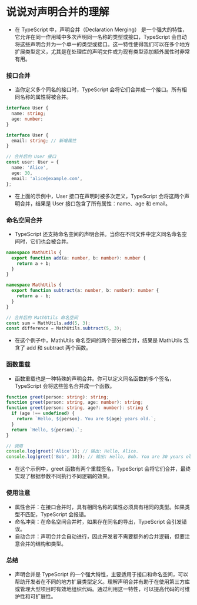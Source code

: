 # 说说对声明合并的理解

- 在 TypeScript 中，声明合并（Declaration Merging） 是一个强大的特性，它允许在同一作用域中多次声明同一名称的类型或接口，TypeScript 会自动将这些声明合并为一个单一的类型或接口。这一特性使得我们可以在多个地方扩展类型定义，尤其是在处理库的声明文件或为现有类型添加额外属性时非常有用。

### 接口合并

- 当你定义多个同名的接口时，TypeScript 会将它们合并成一个接口。所有相同名称的属性将被合并。

```ts
interface User {
  name: string;
  age: number;
}

interface User {
  email: string; // 新增属性
}

// 合并后的 User 接口
const user: User = {
  name: 'Alice',
  age: 30,
  email: 'alice@example.com',
};
```

- 在上面的示例中，User 接口在声明时被多次定义，TypeScript 会将这两个声明合并，结果是 User 接口包含了所有属性：name、age 和 email。

### 命名空间合并

- TypeScript 还支持命名空间的声明合并。当你在不同文件中定义同名命名空间时，它们也会被合并。

```ts
namespace MathUtils {
  export function add(a: number, b: number): number {
    return a + b;
  }
}

namespace MathUtils {
  export function subtract(a: number, b: number): number {
    return a - b;
  }
}

// 合并后的 MathUtils 命名空间
const sum = MathUtils.add(5, 3);
const difference = MathUtils.subtract(5, 3);
```

- 在这个例子中，MathUtils 命名空间的两个部分被合并，结果是 MathUtils 包含了 add 和 subtract 两个函数。

### 函数重载

- 函数重载也是一种特殊的声明合并。你可以定义同名函数的多个签名，TypeScript 会将这些签名合并成一个函数。

```ts
function greet(person: string): string;
function greet(person: string, age: number): string;
function greet(person: string, age?: number): string {
  if (age !== undefined) {
    return `Hello, ${person}. You are ${age} years old.`;
  }
  return `Hello, ${person}.`;
}

// 调用
console.log(greet('Alice')); // 输出: Hello, Alice.
console.log(greet('Bob', 30)); // 输出: Hello, Bob. You are 30 years old.
```

- 在这个示例中，greet 函数有两个重载签名，TypeScript 会将它们合并，最终实现了根据参数不同执行不同逻辑的效果。

### 使用注意

- 属性合并：在接口合并时，具有相同名称的属性必须具有相同的类型。如果类型不匹配，TypeScript 会报错。
- 命名冲突：在命名空间合并时，如果存在同名的导出，TypeScript 会引发错误。
- 自动合并：声明合并会自动进行，因此开发者不需要额外的合并逻辑，但要注意合并的结构和类型。

### 总结

- 声明合并是 TypeScript 的一个强大特性，主要适用于接口和命名空间，可以帮助开发者在不同的地方扩展类型定义。理解声明合并有助于在使用第三方库或管理大型项目时有效地组织代码。通过利用这一特性，可以提高代码的可维护性和可扩展性。
